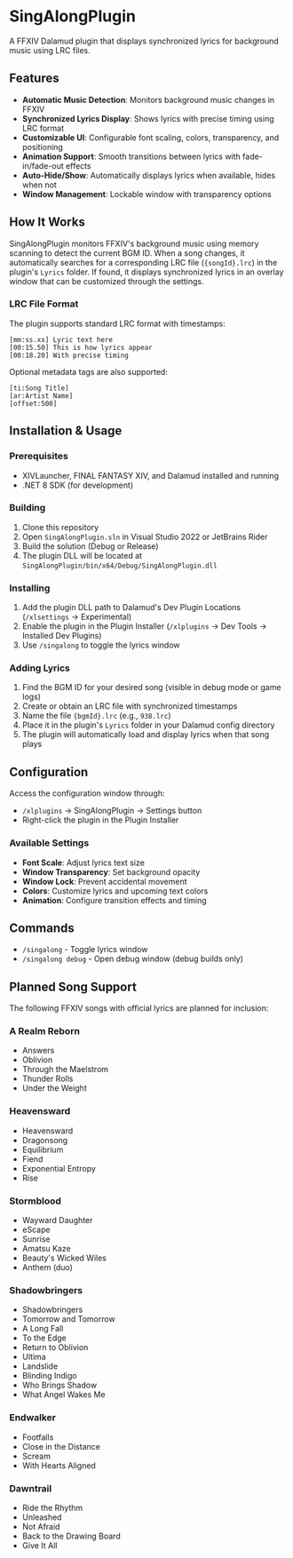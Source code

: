 # SingAlongPlugin

A FFXIV Dalamud plugin that displays synchronized lyrics for background music using LRC files.

## Features

* **Automatic Music Detection**: Monitors background music changes in FFXIV
* **Synchronized Lyrics Display**: Shows lyrics with precise timing using LRC format
* **Customizable UI**: Configurable font scaling, colors, transparency, and positioning
* **Animation Support**: Smooth transitions between lyrics with fade-in/fade-out effects
* **Auto-Hide/Show**: Automatically displays lyrics when available, hides when not
* **Window Management**: Lockable window with transparency options

## How It Works

SingAlongPlugin monitors FFXIV's background music using memory scanning to detect the current BGM ID. When a song changes, it automatically searches for a corresponding LRC file (`{songId}.lrc`) in the plugin's `Lyrics` folder. If found, it displays synchronized lyrics in an overlay window that can be customized through the settings.

### LRC File Format

The plugin supports standard LRC format with timestamps:
```
[mm:ss.xx] Lyric text here
[00:15.50] This is how lyrics appear
[00:18.20] With precise timing
```

Optional metadata tags are also supported:
```
[ti:Song Title]
[ar:Artist Name]
[offset:500]
```

## Installation & Usage

### Prerequisites

* XIVLauncher, FINAL FANTASY XIV, and Dalamud installed and running
* .NET 8 SDK (for development)

### Building

1. Clone this repository
2. Open `SingAlongPlugin.sln` in Visual Studio 2022 or JetBrains Rider
3. Build the solution (Debug or Release)
4. The plugin DLL will be located at `SingAlongPlugin/bin/x64/Debug/SingAlongPlugin.dll`

### Installing

1. Add the plugin DLL path to Dalamud's Dev Plugin Locations (`/xlsettings` → Experimental)
2. Enable the plugin in the Plugin Installer (`/xlplugins` → Dev Tools → Installed Dev Plugins)
3. Use `/singalong` to toggle the lyrics window

### Adding Lyrics

1. Find the BGM ID for your desired song (visible in debug mode or game logs)
2. Create or obtain an LRC file with synchronized timestamps
3. Name the file `{bgmId}.lrc` (e.g., `938.lrc`)
4. Place it in the plugin's `Lyrics` folder in your Dalamud config directory
5. The plugin will automatically load and display lyrics when that song plays

## Configuration

Access the configuration window through:
- `/xlplugins` → SingAlongPlugin → Settings button
- Right-click the plugin in the Plugin Installer

### Available Settings

- **Font Scale**: Adjust lyrics text size
- **Window Transparency**: Set background opacity
- **Window Lock**: Prevent accidental movement
- **Colors**: Customize lyrics and upcoming text colors
- **Animation**: Configure transition effects and timing

## Commands

- `/singalong` - Toggle lyrics window
- `/singalong debug` - Open debug window (debug builds only)

## Planned Song Support

The following FFXIV songs with official lyrics are planned for inclusion:

### A Realm Reborn
- Answers
- Oblivion
- Through the Maelstrom
- Thunder Rolls
- Under the Weight

### Heavensward
- Heavensward
- Dragonsong
- Equilibrium
- Fiend
- Exponential Entropy
- Rise

### Stormblood
- Wayward Daughter
- eScape
- Sunrise
- Amatsu Kaze
- Beauty's Wicked Wiles
- Anthem (duo)

### Shadowbringers
- Shadowbringers
- Tomorrow and Tomorrow
- A Long Fall
- To the Edge
- Return to Oblivion
- Ultima
- Landslide
- Blinding Indigo
- Who Brings Shadow
- What Angel Wakes Me

### Endwalker
- Footfalls
- Close in the Distance
- Scream
- With Hearts Aligned

### Dawntrail
- Ride the Rhythm
- Unleashed
- Not Afraid
- Back to the Drawing Board
- Give It All
